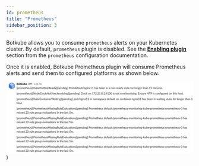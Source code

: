 ```yaml
---
id: prometheus
title: "Prometheus"
sidebar_position: 3
---
```


Botkube allows you to consume `prometheus` alerts on your Kubernetes cluster. By default, `prometheus` plugin is disabled. See the [**Enabling plugin**](../../configuration/source/prometheus#enabling-plugin) section from the `prometheus` configuration documentation.

Once it is enabled, Botkube Prometheus plugin will consume Prometheus alerts and send them to configured platforms as shown below.

![Prometheus Alerts](./assets/prometheus-alerts.png))
